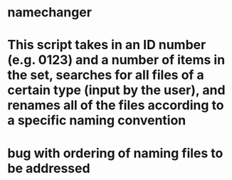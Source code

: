 # namechanger

# This script takes in an ID number (e.g. 0123) and a number of items in the set, searches for all files of a certain type (input by the user), and renames all of the files according to a specific naming convention

# bug with ordering of naming files to be addressed
